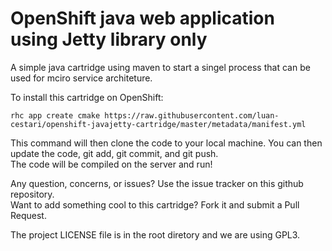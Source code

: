 # OpenShift java web application using Jetty library only

A simple java cartridge using maven to start a singel process that can be used for mciro service architeture.

To install this cartridge on OpenShift: 

	rhc app create cmake https://raw.githubusercontent.com/luan-cestari/openshift-javajetty-cartridge/master/metadata/manifest.yml
	
This command will then clone the code to your local machine.  You can then update the code, git add, git commit, and git push.  
The code will be compiled on the server and run!

Any question, concerns, or issues? Use the issue tracker on this github repository.  
Want to add something cool to this cartridge?  Fork it and submit a Pull Request.

The project LICENSE file is in the root diretory and we are using GPL3.
